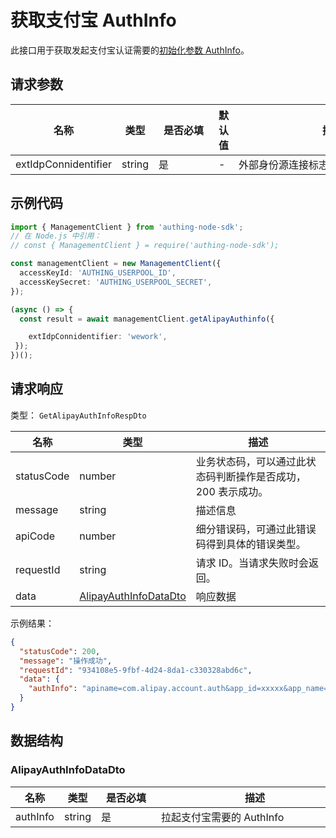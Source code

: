 # 获取支付宝 AuthInfo

<!--
  警告⚠️：
  不要直接修改该文档，
  https://github.com/Authing/authing-docs-factory
  使用该项目进行生成
-->

<LastUpdated />

此接口用于获取发起支付宝认证需要的[初始化参数 AuthInfo](https://opendocs.alipay.com/open/218/105325)。

## 请求参数

| 名称 | 类型 | <div style="width:80px">是否必填</div> | 默认值 | <div style="width:300px">描述</div> | <div style="width:200px"></div>示例值</div> |
| ---- | ---- | ---- | ---- | ---- | ---- |
 | extIdpConnidentifier | string  | 是 | - | 外部身份源连接标志符  | `wework` |


## 示例代码
```ts
import { ManagementClient } from 'authing-node-sdk';
// 在 Node.js 中引用：
// const { ManagementClient } = require('authing-node-sdk');

const managementClient = new ManagementClient({
  accessKeyId: 'AUTHING_USERPOOL_ID',
  accessKeySecret: 'AUTHING_USERPOOL_SECRET',
});

(async () => {
  const result = await managementClient.getAlipayAuthinfo({

    extIdpConnidentifier: 'wework',
 });
})();
```


## 请求响应

类型： `GetAlipayAuthInfoRespDto`

| 名称 | 类型 | 描述 |
| ---- | ---- | ---- |
| statusCode | number | 业务状态码，可以通过此状态码判断操作是否成功，200 表示成功。 |
| message | string | 描述信息 |
| apiCode | number | 细分错误码，可通过此错误码得到具体的错误类型。 |
| requestId | string | 请求 ID。当请求失败时会返回。 |
| data | <a href="#AlipayAuthInfoDataDto">AlipayAuthInfoDataDto</a> | 响应数据 |



示例结果：

```json
{
  "statusCode": 200,
  "message": "操作成功",
  "requestId": "934108e5-9fbf-4d24-8da1-c330328abd6c",
  "data": {
    "authInfo": "apiname=com.alipay.account.auth&app_id=xxxxx&app_name=mc&auth_type=AUTHACCOUNT&biz_type=openservice&method=alipay.open.auth.sdk.code.get&pid=xxxxx&product_id=APP_FAST_LOGIN&scope=kuaijie&sign_type=RSA2&target_id=20141225xxxx&sign=fMcp4GtiM6rxSIeFnJCVePJKV43eXrUP86CQgiLhDHH2u%2FdN75eEvmywc2ulkm7qKRetkU9fbVZtJIqFdMJcJ9Yp%2BJI%2FF%2FpESafFR6rB2fRjiQQLGXvxmDGVMjPSxHxVtIqpZy5FDoKUSjQ2%2FILDKpu3%2F%2BtAtm2jRw1rUoMhgt0%3D"
  }
}
```

## 数据结构


### <a id="AlipayAuthInfoDataDto"></a> AlipayAuthInfoDataDto

| 名称 | 类型 | <div style="width:80px">是否必填</div> | <div style="width:300px">描述</div> | <div style="width:200px">示例值</div> |
| ---- |  ---- | ---- | ---- | ---- |
| authInfo | string | 是 | 拉起支付宝需要的 AuthInfo   |  `apiname=com.alipay.account.auth&app_id=xxxxx&app_name=mc&auth_type=AUTHACCOUNT&biz_type=openservice&method=alipay.open.auth.sdk.code.get&pid=xxxxx&product_id=APP_FAST_LOGIN&scope=kuaijie&sign_type=RSA2&target_id=20141225xxxx&sign=fMcp4GtiM6rxSIeFnJCVePJKV43eXrUP86CQgiLhDHH2u%2FdN75eEvmywc2ulkm7qKRetkU9fbVZtJIqFdMJcJ9Yp%2BJI%2FF%2FpESafFR6rB2fRjiQQLGXvxmDGVMjPSxHxVtIqpZy5FDoKUSjQ2%2FILDKpu3%2F%2BtAtm2jRw1rUoMhgt0%3D` |


